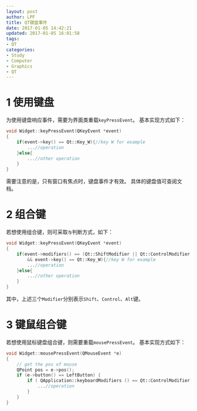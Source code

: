 ```yaml
---
layout: post
author: LPF
title: QT键盘事件
date: 2017-01-05 14:42:21
updated: 2017-01-05 16:01:58
tags:
- QT
categories:
- Study
- Computer
- Graphics
- QT
---
```

# 1 使用键盘

为使用键盘响应事件，需要为界面类重载`keyPressEvent`。
基本实现方式如下：

```c++
void Widget::keyPressEvent(QKeyEvent *event)
{
    if(event->key() == Qt::Key_W){//key W for example
        ...//operation
    }else{
        ...//other operation
    }
}
```

需要注意的是，只有窗口有焦点时，键盘事件才有效。
具体的键盘值可查阅文档。

# 2 组合键

若想使用组合键，则可采取`与`判断方式，如下：

```c++
void Widget::keyPressEvent(QKeyEvent *event)
{
    if(event->modifiers() == (Qt::ShiftModifier || Qt::ControlModifier || Qt::AltModifier) 
        && event->key() == Qt::Key_W){//key W for example
        ...//operation
    }else{
        ...//other operation
    }
}
```

其中，上述三个`Modifier`分别表示`Shift`、`Control`、`Alt`键。

# 3 键鼠组合键

若想使用鼠标键盘组合键，则需要重载`mousePressEvent`。
基本实现方式如下：
```c++
void Widget::mousePressEvent(QMouseEvent *e)  
{  
    // get the pos of mouse 
    QPoint pos = e->pos();  
    if (e->button() == LeftButton) {  
        if ( QApplication::keyboardModifiers () == Qt::ControlModifier) {  
            ...//operation
        }  
    }  
}  
```